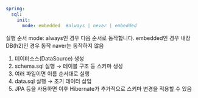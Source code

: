 
```yaml
spring:
  sql:
    init:
      mode: embedded  #always | never | embedded
```

실행 순서
mode: 
always인 경우 다음 순서로 동작합니다.
embedded인 경우 내장 DB(h2)인 경우 동작
naver는 동작하지 않음


1. 데이터소스(DataSource) 생성
2. schema.sql 실행 → 테이블 구조 등 스키마 생성
3. 여러 파일이면 이름 순서대로 실행
3. data.sql 실행 → 초기 데이터 삽입
5. JPA 등을 사용하면 이후 Hibernate가 추가적으로 스키마 변경을 적용할 수 있음
